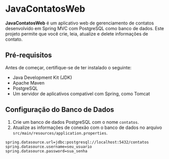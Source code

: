 # JavaContatosWeb

**JavaContatosWeb** é um aplicativo web de gerenciamento de contatos desenvolvido em Spring MVC com PostgreSQL como banco de dados. Este projeto permite que você crie, leia, atualize e delete informações de contato.

## Pré-requisitos

Antes de começar, certifique-se de ter instalado o seguinte:

- Java Development Kit (JDK)
- Apache Maven
- PostgreSQL
- Um servidor de aplicativos compatível com Spring, como Tomcat

## Configuração do Banco de Dados

1. Crie um banco de dados PostgreSQL com o nome `contatos`.
2. Atualize as informações de conexão com o banco de dados no arquivo `src/main/resources/application.properties`.

```properties
spring.datasource.url=jdbc:postgresql://localhost:5432/contatos
spring.datasource.username=seu_usuario
spring.datasource.password=sua_senha
